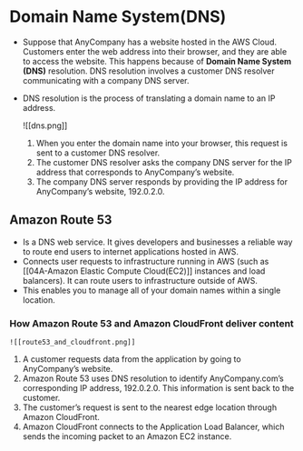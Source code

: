 # Domain Name System(DNS)
- Suppose that AnyCompany has a website hosted in the AWS Cloud. Customers enter the web address into their browser, and they are able to access the website. This happens because of **Domain Name System (DNS)** resolution. DNS resolution involves a customer DNS resolver communicating with a company DNS server.
- DNS resolution is the process of translating a domain name to an IP address.

	![[dns.png]]

	1. When you enter the domain name into your browser, this request is sent to a customer DNS resolver.
	2. The customer DNS resolver asks the company DNS server for the IP address that corresponds to AnyCompany’s website.
	3. The company DNS server responds by providing the IP address for AnyCompany’s website, 192.0.2.0.

## Amazon Route 53
- Is a DNS web service. It gives developers and businesses a reliable way to route end users to internet applications hosted in AWS.
- Connects user requests to infrastructure running in AWS (such as [[04A-Amazon Elastic Compute Cloud(EC2)]] instances and load balancers). It can route users to infrastructure outside of AWS.
- This enables you to manage all of your domain names within a single location.

### How Amazon Route 53 and Amazon CloudFront deliver content

	![[route53_and_cloudfront.png]]

1. A customer requests data from the application by going to AnyCompany’s website.
2. Amazon Route 53 uses DNS resolution to identify AnyCompany.com’s corresponding IP address, 192.0.2.0. This information is sent back to the customer.
3. The customer’s request is sent to the nearest edge location through Amazon CloudFront.
4. Amazon CloudFront connects to the Application Load Balancer, which sends the incoming packet to an Amazon EC2 instance.